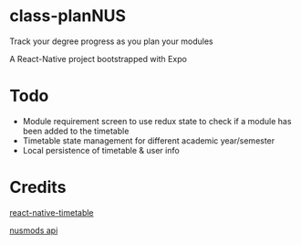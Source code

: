 # class-planNUS
Track your degree progress as you plan your modules

A React-Native project bootstrapped with Expo

# Todo
* Module requirement screen to use redux state to check if a module has been added to the timetable
* Timetable state management for different academic year/semester
* Local persistence of timetable & user info

# Credits
[react-native-timetable](https://github.com/gomjellie/react-native-timetable)

[nusmods api](https://api.nusmods.com/v2/)
